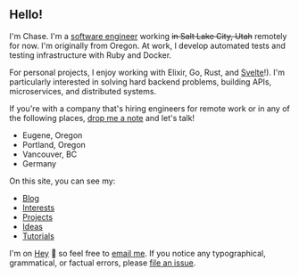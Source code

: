 ## Hello!

I'm Chase. I'm a [software engineer](https://github.com/clmay) working ~~in Salt
Lake City, Utah~~ remotely for now. I'm originally from Oregon. At work, I
develop automated tests and testing infrastructure with Ruby and Docker.

For personal projects, I enjoy working with Elixir, Go, Rust, and
[Svelte](https://svelte.dev)!). I'm particularly interested in solving hard
backend problems, building APIs, microservices, and distributed systems.

If you're with a company that's hiring engineers for remote work or in any of
the following places, [drop me a note](mailto:clmay@hey.com) and let's talk!

- Eugene, Oregon
- Portland, Oregon
- Vancouver, BC
- Germany

On this site, you can see my:

- [Blog](blog/index.md)
- [Interests](interests/index.md)
- [Projects](projects/index.md)
- [Ideas](ideas/index.md)
- [Tutorials](tutorials/index.md)

I'm on [Hey](https://hey.com) 👋 so feel free to
[email me](mailto:clmay@hey.com). If you notice any typographical, grammatical,
or factual errors, please [file an issue](https://github.com/clmay/issues/new).
